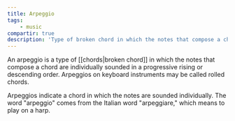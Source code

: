 ```yaml
---
title: Arpeggio
tags:
    - music
compartir: true
description: 'Type of broken chord in which the notes that compose a chord are individually sounded in a progressive rising or descending order.'
---
```


An arpeggio is a type of [[chords|broken chord]] in which the notes that compose a chord are individually sounded in a progressive rising or descending order. Arpeggios on keyboard instruments may be called rolled chords.

Arpeggios indicate a chord in which the notes are sounded individually. The word "arpeggio" comes from the Italian word "arpeggiare," which means to play on a harp.
